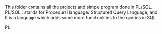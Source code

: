This folder contains all the projects and simple program done in PL/SQL. PL/SQL : stands for Procedural language/ Structured Query Language, and It is a language which adds some more functionlities to the queries in SQL

PL
